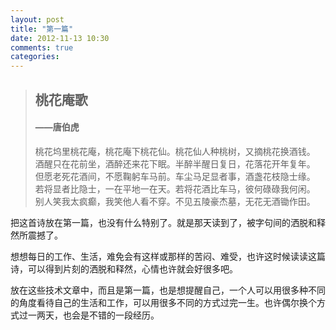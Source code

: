 ```yaml
---
layout: post
title: "第一篇"
date: 2012-11-13 10:30
comments: true
categories: 
---
```


> ## 桃花庵歌    
> 
> ####  ——唐伯虎    
> 
> 桃花坞里桃花庵，桃花庵下桃花仙。桃花仙人种桃树，又摘桃花换酒钱。      
> 酒醒只在花前坐，酒醉还来花下眠。半醉半醒日复日，花落花开年复年。      
> 但愿老死花酒间，不愿鞠躬车马前。车尘马足显者事，酒盏花枝隐士缘。   
> 若将显者比隐士，一在平地一在天。若将花酒比车马，彼何碌碌我何闲。   
> 别人笑我太疯癫，我笑他人看不穿。不见五陵豪杰墓，无花无酒锄作田。

<!-- more -->

把这首诗放在第一篇，也没有什么特别了。就是那天读到了，被字句间的洒脱和释然所震撼了。    

想想每日的工作、生活，难免会有这样或那样的苦闷、难受，也许这时候读读这篇诗，可以得到片刻的洒脱和释然，心情也许就会好很多吧。   

放在这些技术文章中，而且是第一篇，也是想提醒自己，一个人可以用很多种不同的角度看待自己的生活和工作，可以用很多不同的方式过完一生。也许偶尔换个方式过一两天，也会是不错的一段经历。
